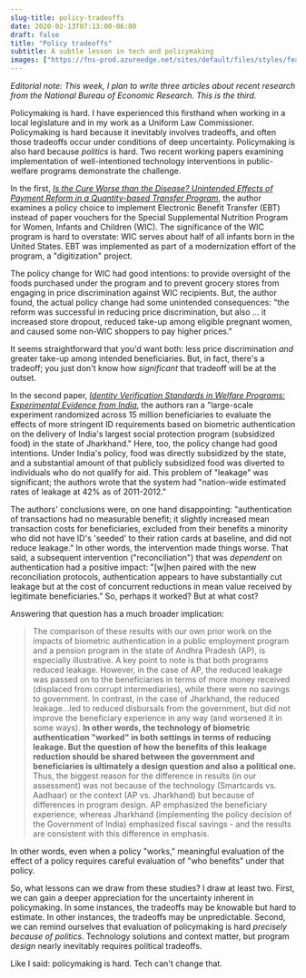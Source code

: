 ```yaml
---
slug-title: policy-tradeoffs
date: 2020-02-13T07:13:00-06:00
draft: false
title: "Policy tradeoffs"
subtitle: A subtle lesson in tech and policymaking
images: ["https://fns-prod.azureedge.net/sites/default/files/styles/featured/public/media/image/WIClandingPageImages.jpg?itok=ZlfcafJ6"]
---
```


*Editorial note: This week, I plan to write three articles about recent research from the National Bureau of Economic Research. This is the third.*

Policymaking is hard. I have experienced this firsthand when working in a local legislature and in my work as a Uniform Law Commissioner. Policymaking is hard because it inevitably involves tradeoffs, and often those tradeoffs occur under conditions of deep uncertainty. Policymaking is also hard because *politics* is hard. Two recent working papers examining implementation of well-intentioned technology interventions in public-welfare programs demonstrate the challenge.

In the first, *[Is the Cure Worse than the Disease? Unintended Effects of Payment Reform in a Quantity-based Transfer Program](https://www.nber.org/papers/w26725)*, the author examines a policy choice to implement Electronic Benefit Transfer (EBT) instead of paper vouchers for the Special Supplemental Nutrition Program for Women, Infants and Children (WIC). The significance of the WIC program is hard to overstate: WIC serves about half of all infants born in the United States. EBT was implemented as part of a modernization effort of the program, a "digitization" project.

The policy change for WIC had good intentions: to provide oversight of the foods purchased under the program and to prevent grocery stores from engaging in price discrimination against WIC recipients. But, the author found, the actual policy change had some unintended consequences: "the reform was successful in reducing price discrimination, but also ... it increased store dropout, reduced take-up among eligible pregnant women, and caused some non-WIC shoppers to pay higher prices."

It seems straightforward that you'd want both: less price discrimination *and* greater take-up among intended beneficiaries. But, in fact, there's a tradeoff; you just don't know how *significant* that tradeoff will be at the outset.

In the second paper, *[Identity Verification Standards in Welfare Programs: Experimental Evidence from India](https://www.nber.org/papers/w26744)*, the authors ran a "large-scale experiment randomized across 15 million beneficiaries to evaluate the effects of more stringent ID requirements based on biometric authentication on the delivery of India's largest social protection program (subsidized food) in the state of Jharkhand." Here, too, the policy change had good intentions. Under India's policy, food was directly subsidized by the state, and a substantial amount of that publicly subsidized food was diverted to individuals who do not qualify for aid. This problem of "leakage" was significant; the authors wrote that the system had "nation-wide estimated rates of leakage at 42% as of 2011-2012."

The authors' conclusions were, on one hand disappointing: "authentication of transactions had no measurable benefit; it slightly increased mean transaction costs for beneficiaries, excluded from their benefits a minority who did not have ID's 'seeded' to their ration cards at baseline, and did not reduce leakage." In other words, the intervention made things worse. That said, a subsequent intervention ("reconciliation") that was *dependent* on authentication had a positive impact: "[w]hen paired with the new reconciliation protocols, authentication appears to have substantially cut leakage but at the cost of concurrent reductions in mean value received by legitimate beneficiaries." So, perhaps it worked? But at what cost?

Answering that question has a much broader implication:

> The comparison of these results with our own prior work on the impacts of biometric authentication in a public employment program and a pension program in the state of Andhra Pradesh (AP), is especially illustrative. A key point to note is that both programs reduced leakage. However, in the case of AP, the reduced leakage was passed on to the beneficiaries in terms of more money received (displaced from corrupt intermediaries), while there were no savings to government. In contrast, in the case of Jharkhand, the reduced leakage...led to reduced disbursals from the government, but did not improve the beneficiary experience in any way (and worsened it in some ways). **In other words, the technology of biometric authentication "worked" in both settings in terms of reducing leakage. But the question of how the benefits of this leakage reduction should be shared between the government and beneficiaries is ultimately a design question and also a political one.** Thus, the biggest reason for the difference in results (in our assessment) was not because of the technology (Smartcards vs. Aadhaar) or the context (AP vs. Jharkhand) but because of differences in program design. AP emphasized the beneficiary experience, whereas Jharkhand (implementing the policy decision of the Government of India) emphasized fiscal savings - and the results are consistent with this difference in emphasis.

In other words, even when a policy "works," meaningful evaluation of the effect of a policy requires careful evaluation of "who benefits" under that policy.

So, what lessons can we draw from these studies? I draw at least two. First, we can gain a deeper appreciation for the uncertainty inherent in policymaking. In some instances, the tradeoffs may be knowable but hard to estimate. In other instances, the tradeoffs may be unpredictable. Second, we can remind ourselves that evaluation of policymaking is hard *precisely because of politics*. Technology solutions and context matter, but program *design* nearly inevitably requires political tradeoffs.

Like I said: policymaking is hard. Tech can't change that.
